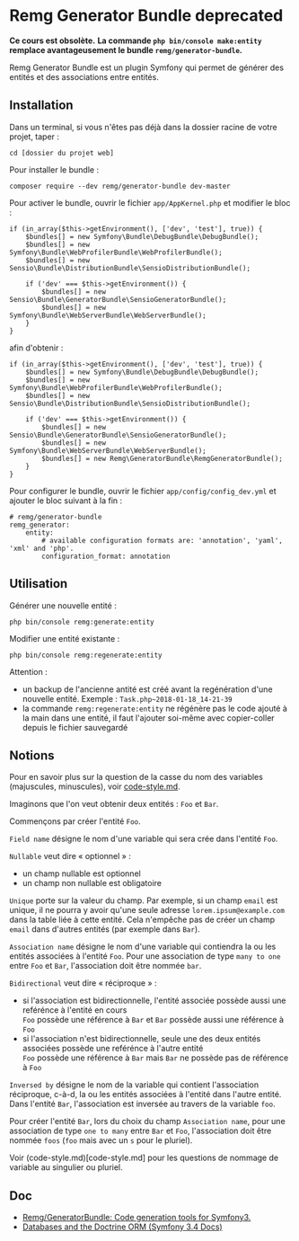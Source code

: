 # Remg Generator Bundle deprecated

**Ce cours est obsolète.**
**La commande `php bin/console make:entity` remplace avantageusement le bundle `remg/generator-bundle`.**

Remg Generator Bundle est un plugin Symfony qui permet de générer des entités et des associations entre entités.

## Installation

Dans un terminal, si vous n'êtes pas déjà dans la dossier racine de votre projet, taper :

    cd [dossier du projet web]

Pour installer le bundle :

    composer require --dev remg/generator-bundle dev-master

Pour activer le bundle, ouvrir le fichier `app/AppKernel.php` et modifier le bloc :

    if (in_array($this->getEnvironment(), ['dev', 'test'], true)) {
        $bundles[] = new Symfony\Bundle\DebugBundle\DebugBundle();
        $bundles[] = new Symfony\Bundle\WebProfilerBundle\WebProfilerBundle();
        $bundles[] = new Sensio\Bundle\DistributionBundle\SensioDistributionBundle();

        if ('dev' === $this->getEnvironment()) {
            $bundles[] = new Sensio\Bundle\GeneratorBundle\SensioGeneratorBundle();
            $bundles[] = new Symfony\Bundle\WebServerBundle\WebServerBundle();
        }
    }

afin d'obtenir :

    if (in_array($this->getEnvironment(), ['dev', 'test'], true)) {
        $bundles[] = new Symfony\Bundle\DebugBundle\DebugBundle();
        $bundles[] = new Symfony\Bundle\WebProfilerBundle\WebProfilerBundle();
        $bundles[] = new Sensio\Bundle\DistributionBundle\SensioDistributionBundle();

        if ('dev' === $this->getEnvironment()) {
            $bundles[] = new Sensio\Bundle\GeneratorBundle\SensioGeneratorBundle();
            $bundles[] = new Symfony\Bundle\WebServerBundle\WebServerBundle();
            $bundles[] = new Remg\GeneratorBundle\RemgGeneratorBundle();
        }
    }

Pour configurer le bundle, ouvrir le fichier `app/config/config_dev.yml` et ajouter le bloc suivant à la fin :

    # remg/generator-bundle
    remg_generator:
        entity:
            # available configuration formats are: 'annotation', 'yaml', 'xml' and 'php'.
            configuration_format: annotation

## Utilisation

Générer une nouvelle entité :

    php bin/console remg:generate:entity

Modifier une entité existante :

    php bin/console remg:regenerate:entity

Attention :

- un backup de l'ancienne antité est créé avant la regénération d'une nouvelle entité. Exemple : `Task.php~2018-01-18_14-21-39`
- la commande `remg:regenerate:entity` ne régénère pas le code ajouté à la main dans une entité, il faut l'ajouter soi-même avec copier-coller depuis le fichier sauvegardé

## Notions

Pour en savoir plus sur la question de la casse du nom des variables (majuscules, minuscules), voir [code-style.md](code-style.md).

Imaginons que l'on veut obtenir deux entités : `Foo` et `Bar`.

Commençons par créer l'entité `Foo`.

`Field name` désigne le nom d'une variable qui sera crée dans l'entité `Foo`.

`Nullable` veut dire « optionnel » :

 - un champ nullable est optionnel
 - un champ non nullable est obligatoire

`Unique` porte sur la valeur du champ. Par exemple, si un champ `email` est unique, il ne pourra y avoir qu'une seule adresse `lorem.ipsum@example.com` dans la table liée à cette entité. Cela n'empêche pas de créer un champ `email` dans d'autres entités (par exemple dans `Bar`).

`Association name` désigne le nom d'une variable qui contiendra la ou les entités associées à l'entité `Foo`. Pour une association de type `many to one` entre `Foo` et `Bar`, l'association doit être nommée `bar`.

`Bidirectional` veut dire « réciproque » :

- si l'association est bidirectionnelle, l'entité associée possède aussi une reférénce à l'entité en cours  
  `Foo` possède une référence à `Bar` et `Bar` possède aussi une référence à `Foo`
- si l'association n'est bidirectionnelle, seule une des deux entités associées possède une reférénce à l'autre entité  
  `Foo` possède une référence à `Bar` mais `Bar` ne possède pas de référence à `Foo`

`Inversed by` désigne le nom de la variable qui contient l'association réciproque, c-à-d, la ou les entités associées à l'entité dans l'autre entité. Dans l'entité `Bar`, l'association est inversée au travers de la variable `foo`.

Pour créer l'entité `Bar`, lors du choix du champ `Association name`, pour une association de type `one to many` entre `Bar` et `Foo`, l'association doit être nommée `foos` (`foo` mais avec un `s` pour le pluriel).

Voir (code-style.md)[code-style.md] pour les questions de nommage de variable au singulier ou pluriel.

## Doc

- [Remg/GeneratorBundle: Code generation tools for Symfony3.](https://github.com/Remg/GeneratorBundle)
- [Databases and the Doctrine ORM (Symfony 3.4 Docs)](http://symfony.com/doc/3.4/doctrine.html)
